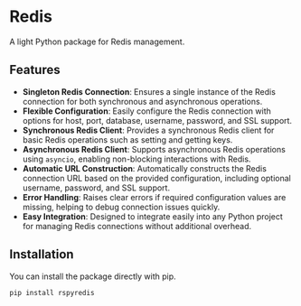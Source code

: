 # Redis

A light Python package for Redis management.

## Features
- **Singleton Redis Connection**: Ensures a single instance of the Redis connection for both synchronous and asynchronous operations.
- **Flexible Configuration**: Easily configure the Redis connection with options for host, port, database, username, password, and SSL support.
- **Synchronous Redis Client**: Provides a synchronous Redis client for basic Redis operations such as setting and getting keys.
- **Asynchronous Redis Client**: Supports asynchronous Redis operations using `asyncio`, enabling non-blocking interactions with Redis.
- **Automatic URL Construction**: Automatically constructs the Redis connection URL based on the provided configuration, including optional username, password, and SSL support.
- **Error Handling**: Raises clear errors if required configuration values are missing, helping to debug connection issues quickly.
- **Easy Integration**: Designed to integrate easily into any Python project for managing Redis connections without additional overhead.


## Installation

You can install the package directly with pip.

```bash
pip install rspyredis
```
